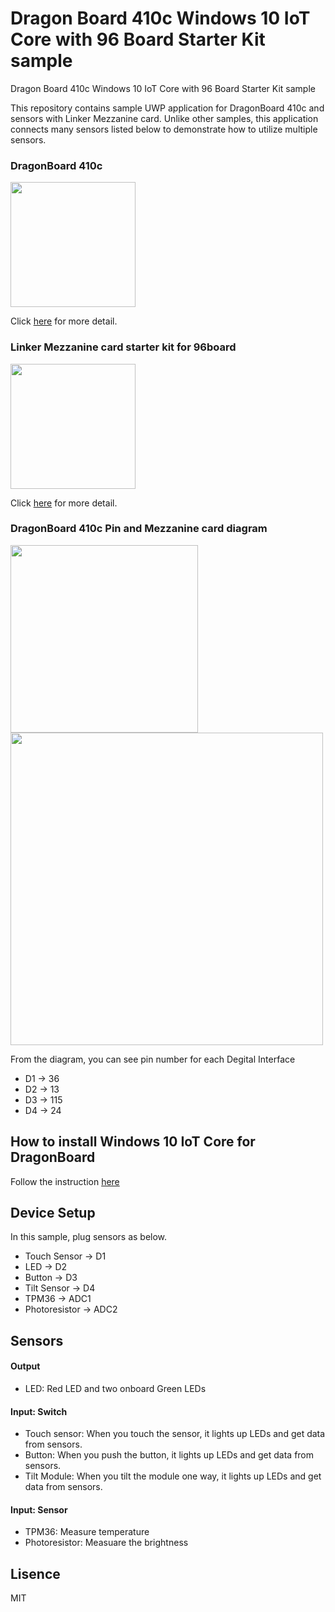 # Dragon Board 410c Windows 10 IoT Core with 96 Board Starter Kit sample
Dragon Board 410c Windows 10 IoT Core with 96 Board Starter Kit sample

This repository contains sample UWP application for DragonBoard 410c and sensors with Linker Mezzanine card. Unlike other samples, this application connects many sensors listed below to demonstrate how to utilize multiple sensors.

### DragonBoard 410c 
<img src="https://www.96boards.org/product/ce/dragonboard410c/images/DragonBoard-UpdatedImages-front.png" width="200">

Click [here](https://www.96boards.org/product/dragonboard410c) for more detail.

### Linker Mezzanine card starter kit for 96board
<img src="http://static.chip1stop.com/img/product/LINS/800px-Arrow3874.JPG" width="200">

Click [here](http://linksprite.com/wiki/index.php5?title=Linker_Mezzanine_card_starter_kit_for_96board) for more detail.

### DragonBoard 410c Pin and Mezzanine card diagram
<p>
<img src="https://az835927.vo.msecnd.net/sites/iot/Resources/images/PinMappings/DB_Pinout.png" width="300">
<img src="http://linksprite.com/wiki/images/c/c7/1-4.jpg" width="500">
</p>

From the diagram, you can see pin number for each Degital Interface
- D1 -> 36
- D2 -> 13
- D3 -> 115
- D4 -> 24

## How to install Windows 10 IoT Core for DragonBoard
Follow the instruction [here](https://developer.microsoft.com/en-us/windows/iot/getstarted)

## Device Setup
In this sample, plug sensors as below.

- Touch Sensor -> D1
- LED -> D2
- Button -> D3
- Tilt Sensor -> D4
- TPM36 -> ADC1
- Photoresistor -> ADC2

## Sensors 
#### Output
- LED: Red LED and two onboard Green LEDs

#### Input: Switch
- Touch sensor: When you touch the sensor, it lights up LEDs and get data from sensors.
- Button: When you push the button, it lights up LEDs and get data from sensors.
- Tilt Module: When you tilt the module one way, it lights up LEDs and get data from sensors.

#### Input: Sensor
- TPM36: Measure temperature
- Photoresistor: Measuare the brightness

## Lisence
MIT
